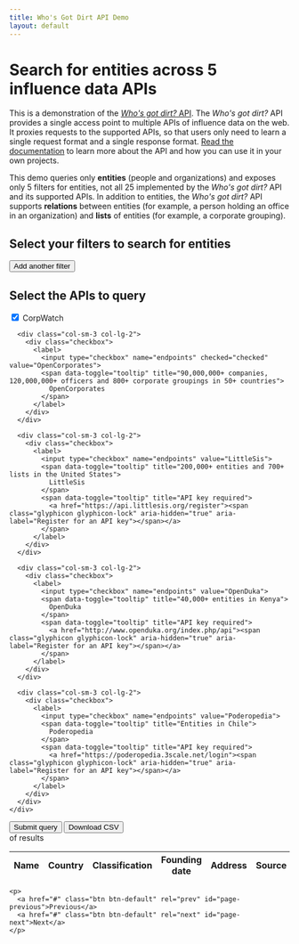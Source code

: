 ```yaml
---
title: Who's Got Dirt API Demo
layout: default
---
```


<h1>Search for entities across 5 influence data APIs</h1>

<p>This is a demonstration of the <a href="https://influencemapping.github.io/whos_got_dirt-server/"><i>Who's got dirt?</i> API</a>. The <i>Who's got dirt?</i> API provides a single access point to multiple APIs of influence data on the web. It proxies requests to the supported APIs, so that users only need to learn a single request format and a single response format. <a href="https://influencemapping.github.io/whos_got_dirt-server/">Read the documentation</a> to learn more about the API and how you can use it in your own projects.</p>

<p>This demo queries only <strong>entities</strong> (people and organizations) and exposes only 5 filters for entities, not all 25 implemented by the <i>Who's got dirt?</i> API and its supported APIs. In addition to entities, the <i>Who's got dirt?</i> API supports <strong>relations</strong> between entities (for example, a person holding an office in an organization) and <strong>lists</strong> of entities (for example, a corporate grouping).</p>

<form action="https://whosgotdirt-proxy.herokuapp.com/entities.csv" method="post" id="form">
  <h2>Select your filters to search for entities</h2>

  <div id="filters">
  </div>

  <div class="form-group">
    <button type="button" class="btn btn-default" id="add">
      <span class="glyphicon glyphicon-plus" aria-hidden="true"></span> Add another filter
    </button>
  </div>

  <input type="hidden" name="page" value="1">

  <h2>Select the APIs to query</h2>

  <div class="form-group">
    <div class="row">
      <div class="col-sm-3 col-lg-2">
        <div class="checkbox">
          <label>
            <input type="checkbox" name="endpoints" checked="checked" value="CorpWatch">
            <span data-toggle="tooltip" title="800,000+ companies in 200+ countries">
              CorpWatch
            </span>
          </label>
        </div>
      </div>

      <div class="col-sm-3 col-lg-2">
        <div class="checkbox">
          <label>
            <input type="checkbox" name="endpoints" checked="checked" value="OpenCorporates">
            <span data-toggle="tooltip" title="90,000,000+ companies, 120,000,000+ officers and 800+ corporate groupings in 50+ countries">
              OpenCorporates
            </span>
          </label>
        </div>
      </div>

      <div class="col-sm-3 col-lg-2">
        <div class="checkbox">
          <label>
            <input type="checkbox" name="endpoints" value="LittleSis">
            <span data-toggle="tooltip" title="200,000+ entities and 700+ lists in the United States">
              LittleSis
            </span>
            <span data-toggle="tooltip" title="API key required">
              <a href="https://api.littlesis.org/register"><span class="glyphicon glyphicon-lock" aria-hidden="true" aria-label="Register for an API key"></span></a>
            </span>
          </label>
        </div>
      </div>

      <div class="col-sm-3 col-lg-2">
        <div class="checkbox">
          <label>
            <input type="checkbox" name="endpoints" value="OpenDuka">
            <span data-toggle="tooltip" title="40,000+ entities in Kenya">
              OpenDuka
            </span>
            <span data-toggle="tooltip" title="API key required">
              <a href="http://www.openduka.org/index.php/api"><span class="glyphicon glyphicon-lock" aria-hidden="true" aria-label="Register for an API key"></span></a>
            </span>
          </label>
        </div>
      </div>

      <div class="col-sm-3 col-lg-2">
        <div class="checkbox">
          <label>
            <input type="checkbox" name="endpoints" value="Poderopedia">
            <span data-toggle="tooltip" title="Entities in Chile">
              Poderopedia
            </span>
            <span data-toggle="tooltip" title="API key required">
              <a href="https://poderopedia.3scale.net/login"><span class="glyphicon glyphicon-lock" aria-hidden="true" aria-label="Register for an API key"></span></a>
            </span>
          </label>
        </div>
      </div>
    </div>
  </div>

  <input type="hidden" name="queries" id="queries">
  <button type="button" class="btn btn-default" id="submit">Submit query</button>
  <button type="submit" class="btn">Download CSV</button>
  <span id="loading"></span>
</form>

<div id="messages">
</div>

<div class="panel panel-default" id="results">
  <div class="panel-heading"><span id="number"></span> of <span id="count"></span> results</div>
  <div class="panel-body">
    <table class="table table-bordered table-striped">
      <thead>
        <tr>
          <th>Name</th>
          <th>Country</th>
          <th>Classification</th>
          <th>Founding date</th>
          <th>Address</th>
          <th>Source</th>
          <th>JSON</th>
        </tr>
      </thead>
      <tbody>
      </tbody>
    </table>

    <p>
      <a href="#" class="btn btn-default" rel="prev" id="page-previous">Previous</a>
      <a href="#" class="btn btn-default" rel="next" id="page-next">Next</a>
    </p>
  </div>
</div>

<div id="modals">
</div>

<script src="https://ajax.googleapis.com/ajax/libs/jquery/2.1.4/jquery.min.js"></script>
<script src="https://maxcdn.bootstrapcdn.com/bootstrap/3.3.5/js/bootstrap.min.js" integrity="sha512-K1qjQ+NcF2TYO/eI3M6v8EiNYZfA95pQumfvcVrTHtwQVDG+aHRqLi/ETn2uB+1JqwYqVG3LIvdm9lj6imS/pQ==" crossorigin="anonymous"></script>
<script src="https://cdnjs.cloudflare.com/ajax/libs/bootstrap-datepicker/1.4.1/js/bootstrap-datepicker.min.js"></script>
<script src="https://influencemapping.github.io/whos_got_dirt-demo/build/build.js"></script>
